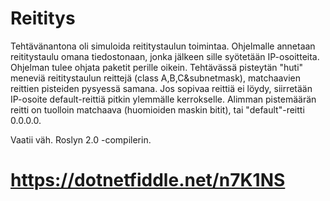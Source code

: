 # Reititys
Tehtävänantona oli simuloida reititystaulun toimintaa. Ohjelmalle annetaan reititystaulu omana tiedostonaan, jonka jälkeen sille syötetään IP-osoitteita. Ohjelman tulee ohjata paketit perille oikein. Tehtävässä pisteytän "huti" meneviä reititystaulun reittejä (class A,B,C&subnetmask), matchaavien reittien pisteiden pysyessä samana. Jos sopivaa reittiä ei löydy, siirretään IP-osoite default-reittiä pitkin ylemmälle kerrokselle. Alimman pistemäärän reitti on tuolloin matchaava (huomioiden maskin bitit), tai "default"-reitti 0.0.0.0.

Vaatii väh. Roslyn 2.0 -compilerin.
# https://dotnetfiddle.net/n7K1NS
